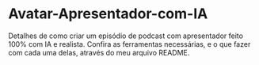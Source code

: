 # Avatar-Apresentador-com-IA
Detalhes de como criar um episódio de podcast com apresentador feito 100% com IA e realista. Confira as ferramentas necessárias, e o que fazer com cada uma delas, através do meu arquivo README.
